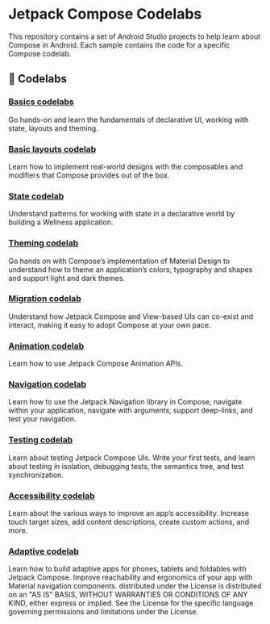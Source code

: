 # Jetpack Compose Codelabs

This repository contains a set of Android Studio projects to help learn about
Compose in Android. Each sample contains the code for a specific Compose codelab.

## 🧬 Codelabs

### [Basics codelabs](https://developer.android.com/codelabs/jetpack-compose-basics)

Go hands-on and learn the fundamentals of declarative UI, working with state, layouts and theming.

### [Basic layouts codelab](https://developer.android.com/codelabs/jetpack-compose-layouts)

Learn how to implement real-world designs with the composables and modifiers that Compose provides out of the box.

### [State codelab](https://developer.android.com/codelabs/jetpack-compose-state)

Understand patterns for working with state in a declarative world by building a Wellness application.

### [Theming codelab](https://developer.android.com/codelabs/jetpack-compose-theming)

Go hands on with Compose’s implementation of Material Design to understand how to theme an
application’s colors, typography and shapes and support light and dark themes.

### [Migration codelab](https://developer.android.com/codelabs/jetpack-compose-migration)

Understand how Jetpack Compose and View-based UIs can co-exist and interact, making it easy to
adopt Compose at your own pace.

### [Animation codelab](https://developer.android.com/codelabs/jetpack-compose-animation)

Learn how to use Jetpack Compose Animation APIs.

### [Navigation codelab](https://developer.android.com/codelabs/jetpack-compose-navigation)

Learn how to use the Jetpack Navigation library in Compose, navigate within your application,
navigate with arguments, support deep-links, and test your navigation.

### [Testing codelab](https://developer.android.com/codelabs/jetpack-compose-testing)

Learn about testing Jetpack Compose UIs. Write your first tests, and learn about testing in
isolation, debugging tests, the semantics tree, and test synchronization.

### [Accessibility codelab](https://developer.android.com/codelabs/jetpack-compose-accessibility)

Learn about the various ways to improve an app’s accessibility. Increase touch target sizes, add
content descriptions, create custom actions, and more.

### [Adaptive codelab](https://codelabs.developers.google.com/jetpack-compose-adaptability)
 
Learn how to build adaptive apps for phones, tablets and foldables with Jetpack Compose. Improve 
reachability and ergonomics of your app with Material navigation components. 
distributed under the License is distributed on an "AS IS" BASIS,
WITHOUT WARRANTIES OR CONDITIONS OF ANY KIND, either express or implied.
See the License for the specific language governing permissions and
limitations under the License.
